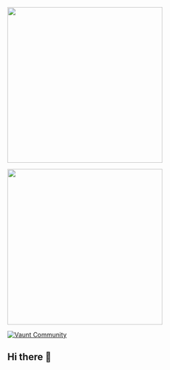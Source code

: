 
<p>
  <img src="https://api.vaunt.dev/v1/github/entities/{{tarunjoshi730}}/achievements?format=svg&limit=3" width="350" />
</p>


</p>    
<a href="https://vaunt.dev/">
        <img src="https://api.vaunt.dev/v1/github/entities/{{tarunjoshi730}}/contributions?format=svg" width="350" />
    </a>
</p>

[![Vaunt Community](https://api.vaunt.dev/v1/github/entities/{{tarunjoshi730}}/badges/community)](https://community.vaunt.dev/board/{{tarunjoshi730}})
## Hi there 👋
<!--
**tarunjoshi730/tarunjoshi730** is a ✨ _special_ ✨ repository because its `README.md` (this file) appears on your GitHub profile.

Here are some ideas to get you started:

- 🔭 I’m currently working on ...
- 🌱 I’m currently learning ...
- 👯 I’m looking to collaborate on ...
- 🤔 I’m looking for help with ...
- 💬 Ask me about ...
- 📫 How to reach me: ...
- 😄 Pronouns: ...
- ⚡ Fun fact: ...
-->
